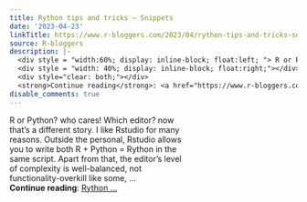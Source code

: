 ```yaml
---
title: Rython tips and tricks – Snippets
date: '2023-04-23'
linkTitle: https://www.r-bloggers.com/2023/04/rython-tips-and-tricks-snippets/
source: R-bloggers
description: |-
  <div style = "width:60%; display: inline-block; float:left; "> R or Python? who cares! Which editor? now that’s a different story. I like Rstudio for many reasons. Outside the personal, Rstudio allows you to write both R + Python = Rython in the same script. Apart from that, the editor’s level of complexity is well-balanced, not functionality-overkill like some, ...</div>
  <div style = "width: 40%; display: inline-block; float:right;"></div>
  <div style="clear: both;"></div>
  <strong>Continue reading</strong>: <a href="https://www.r-bloggers.com/2023/04/rython-tips-and-tricks-snippets/">Rython ...
disable_comments: true
---
```

<div style = "width:60%; display: inline-block; float:left; "> R or Python? who cares! Which editor? now that’s a different story. I like Rstudio for many reasons. Outside the personal, Rstudio allows you to write both R + Python = Rython in the same script. Apart from that, the editor’s level of complexity is well-balanced, not functionality-overkill like some, ...</div>
<div style = "width: 40%; display: inline-block; float:right;"></div>
<div style="clear: both;"></div>
<strong>Continue reading</strong>: <a href="https://www.r-bloggers.com/2023/04/rython-tips-and-tricks-snippets/">Rython ...